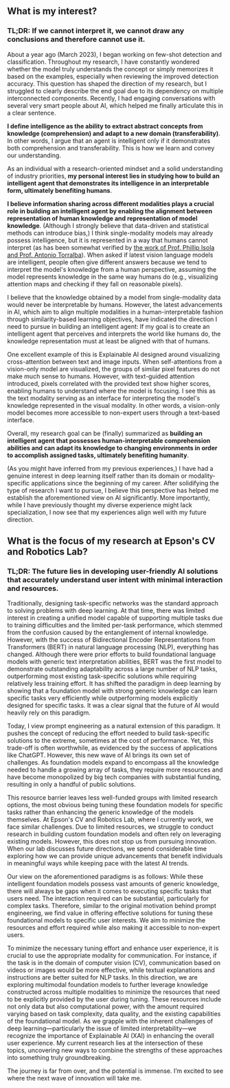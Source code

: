 ## What is my interest?

### TL;DR: If we cannot interpret it, we cannot draw any conclusions and therefore cannot use it.

About a year ago (March 2023), I began working on few-shot detection and classification. Throughout my research, I have constantly wondered whether the model truly understands the concept or simply memorizes it based on the examples, especially when reviewing the improved detection accuracy. This question has shaped the direction of my research, but I struggled to clearly describe the end goal due to its dependency on multiple interconnected components. Recently, I had engaging conversations with several very smart people about AI, which helped me finally articulate this in a clear sentence.

**I define intelligence as the ability to extract abstract concepts from knowledge (comprehension) and adapt to a new domain (transferability)**. In other words, I argue that an agent is intelligent only if it demonstrates both comprehension and transferability. This is how we learn and convey our understanding.

As an individual with a research-oriented mindset and a solid understanding of industry priorities, **my personal interest lies in studying how to build an intelligent agent that demonstrates its intelligence in an interpretable form, ultimately benefiting humans**.

**I believe information sharing across different modalities plays a crucial role in building an intelligent agent by enabling the alignment between representation of human knowledge and representation of model knowledge**. (Although I strongly believe that data-driven and statistical methods can introduce bias,) I think single-modality models may already possess intelligence, but it is represented in a way that humans cannot interpret (as has been somewhat verified by [the work of Prof. Phillip Isola and Prof. Antonio Torralba](https://arxiv.org/abs/2401.01862)). When asked if latest vision language models are intelligent, people often give different answers because we tend to interpret the model's knowledge from a human perspective, assuming the model represents knowledge in the same way humans do (e.g., visualizing attention maps and checking if they fall on reasonable pixels).

I believe that the knowledge obtained by a model from single-modality data would never be interpretable by humans. However, the latest advancements in AI, which aim to align multiple modalities in a human-interpretable fashion through similarity-based learning objectives, have indicated the direction I need to pursue in building an intelligent agent: If my goal is to create an intelligent agent that perceives and interprets the world like humans do, the knowledge representation must at least be aligned with that of humans.

One excellent example of this is Explainable AI designed around visualizing cross-attention between text and image inputs. When self-attentions from a vision-only model are visualized, the groups of similar pixel features do not make much sense to humans. However, with text-guided attention introduced, pixels correlated with the provided text show higher scores, enabling humans to understand where the model is focusing. I see this as the text modality serving as an interface for interpreting the model's knowledge represented in the visual modality. In other words, a vision-only model becomes more accessible to non-expert users through a text-based interface.

Overall, my research goal can be (finally) summarized as **building an intelligent agent that possesses human-interpretable comprehension abilities and can adapt its knowledge to changing environments in order to accomplish assigned tasks, ultimately benefiting humanity**.

(As you might have inferred from my previous experiences,) I have had a genuine interest in deep learning itself rather than its domain or modality-specific applications since the beginning of my career. After solidifying the type of research I want to pursue, I believe this perspective has helped me establish the aforementioned view on AI significantly. More importantly, while I have previously thought my diverse experience might lack specialization, I now see that my experiences align well with my future direction.

## What is the focus of my research at Epson's CV and Robotics Lab?

### TL;DR: The future lies in developing user-friendly AI solutions that accurately understand user intent with minimal interaction and resources.

Traditionally, designing task-specific networks was the standard approach to solving problems with deep learning. At that time, there was limited interest in creating a unified model capable of supporting multiple tasks due to training difficulties and the limited per-task performance, which stemmed from the confusion caused by the entanglement of internal knowledge. However, with the success of Bidirectional Encoder Representations from Transformers (BERT) in natural language processing (NLP), everything has changed. Although there were prior efforts to build foundational language models with generic text interpretation abilities, BERT was the first model to demonstrate outstanding adaptability across a large number of NLP tasks, outperforming most existing task-specific solutions while requiring relatively less training effort. It has shifted the paradigm in deep learning by showing that a foundation model with strong generic knowledge can learn specific tasks very efficiently while outperforming models explicitly designed for specific tasks. It was a clear signal that the future of AI would heavily rely on this paradigm.

Today, I view prompt engineering as a natural extension of this paradigm. It pushes the concept of reducing the effort needed to build task-specific solutions to the extreme, sometimes at the cost of performance. Yet, this trade-off is often worthwhile, as evidenced by the success of applications like ChatGPT. However, this new wave of AI brings its own set of challenges. As foundation models expand to encompass all the knowledge needed to handle a growing array of tasks, they require more resources and have become monopolized by big tech companies with substantial funding, resulting in only a handful of public solutions.

This resource barrier leaves less well-funded groups with limited research options, the most obvious being tuning these foundation models for specific tasks rather than enhancing the generic knowledge of the models themselves. At Epson's CV and Robotics Lab, where I currently work, we face similar challenges. Due to limited resources, we struggle to conduct research in building custom foundation models and often rely on leveraging existing models. However, this does not stop us from pursuing innovation. When our lab discusses future directions, we spend considerable time exploring how we can provide unique advancements that benefit individuals in meaningful ways while keeping pace with the latest AI trends.

Our view on the aforementioned paradigms is as follows: While these intelligent foundation models possess vast amounts of generic knowledge, there will always be gaps when it comes to executing specific tasks that users need. The interaction required can be substantial, particularly for complex tasks. Therefore, similar to the original motivation behind prompt engineering, we find value in offering effective solutions for tuning these foundational models to specific user interests. We aim to minimize the resources and effort required while also making it accessible to non-expert users.

To minimize the necessary tuning effort and enhance user experience, it is crucial to use the appropriate modality for communication. For instance, if the task is in the domain of computer vision (CV), communication based on videos or images would be more effective, while textual explanations and instructions are better suited for NLP tasks. In this direction, we are exploring multimodal foundation models to further leverage knowledge constructed across multiple modalities to minimize the resources that need to be explicitly provided by the user during tuning. These resources include not only data but also computational power, with the amount required varying based on task complexity, data quality, and the existing capabilities of the foundational model. As we grapple with the inherent challenges of deep learning—particularly the issue of limited interpretability—we recognize the importance of Explainable AI (XAI) in enhancing the overall user experience. My current research lies at the intersection of these topics, uncovering new ways to combine the strengths of these approaches into something truly groundbreaking.

The journey is far from over, and the potential is immense. I’m excited to see where the next wave of innovation will take me.
